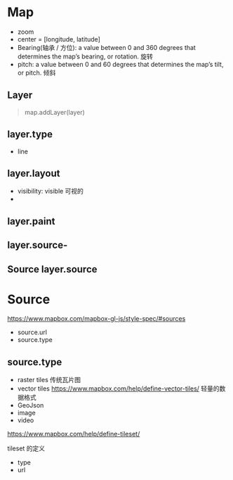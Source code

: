 # Map

- zoom
- center = [longitude, latitude]
- Bearing(轴承 / 方位): a value between 0 and 360 degrees that determines the map’s bearing, or rotation. 旋转
- pitch: a value between 0 and 60 degrees that determines the map’s tilt, or pitch. 倾斜



## Layer

>  map.addLayer(layer)



## layer.type

- line



## layer.layout

- visibility: visible 可视的
- ​

## layer.paint



## layer.source-



## Source layer.source

# Source

https://www.mapbox.com/mapbox-gl-js/style-spec/#sources

- source.url
- source.type

## source.type

- raster tiles 传统瓦片图
- vector tiles <https://www.mapbox.com/help/define-vector-tiles/> 轻量的数据格式
- GeoJson
- image
- video

https://www.mapbox.com/help/define-tileset/

tileset 的定义

- type
- url